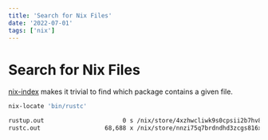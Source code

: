 ```yaml
---
title: 'Search for Nix Files'
date: '2022-07-01'
tags: ['nix']
---
```


# Search for Nix Files

[nix-index](https://github.com/bennofs/nix-index) makes it trivial to find which package contains a given file.

```bash
nix-locate 'bin/rustc'

rustup.out                      0 s /nix/store/4xzhwcliwk9s0cpsii2b7hv8hrbqlggq-rustup-1.24.3/bin/rustc
rustc.out                  68,688 x /nix/store/nnzi75q7brdndhd3zcgs816xa0zz011p-rustc-1.60.0/bin/rust
```
